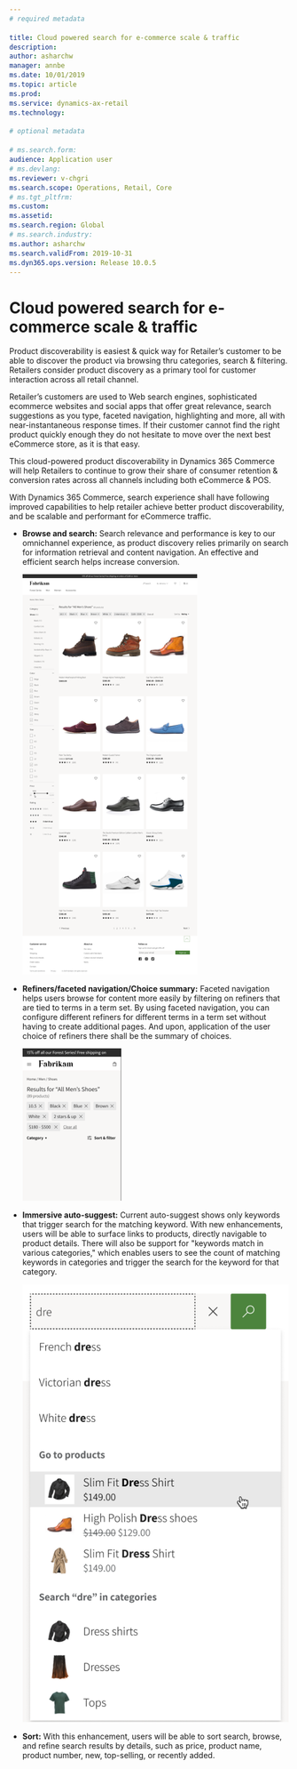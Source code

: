 ```yaml
---
# required metadata

title: Cloud powered search for e-commerce scale & traffic
description: 
author: asharchw
manager: annbe
ms.date: 10/01/2019
ms.topic: article
ms.prod: 
ms.service: dynamics-ax-retail
ms.technology: 

# optional metadata

# ms.search.form: 
audience: Application user
# ms.devlang: 
ms.reviewer: v-chgri
ms.search.scope: Operations, Retail, Core
# ms.tgt_pltfrm: 
ms.custom: 
ms.assetid: 
ms.search.region: Global
# ms.search.industry: 
ms.author: asharchw
ms.search.validFrom: 2019-10-31
ms.dyn365.ops.version: Release 10.0.5
---
```


# Cloud powered search for e-commerce scale & traffic

Product discoverability is easiest & quick way for Retailer’s customer to be able to discover the product via browsing thru categories, search & filtering. Retailers consider product discovery as a primary tool for customer interaction across all retail channel.

Retailer’s customers are used to Web search engines, sophisticated ecommerce websites and social apps that offer great relevance, search suggestions as you type, faceted navigation, highlighting and more, all with near-instantaneous response times. If their customer cannot find the right product quickly enough they do not hesitate to move over the next best eCommerce store, as it is that easy.

This cloud-powered product discoverability in Dynamics 365 Commerce will help Retailers to continue to grow their share of consumer retention & conversion rates across all channels including both eCommerce & POS. 

With Dynamics 365 Commerce, search experience shall have following improved capabilities to help retailer achieve better product discoverability, and be scalable and performant for eCommerce traffic.

+ **Browse and search:** Search relevance and performance is key to our omnichannel experience, as product discovery relies primarily on search for information retrieval and content navigation. An effective and efficient search helps increase conversion.

    ![Search landing](./media/SearchLanding.png)

+ **Refiners/faceted navigation/Choice summary:** Faceted navigation helps users browse for content more easily by filtering on refiners that are tied to terms in a term set. By using faceted navigation, you can configure different refiners for different terms in a term set without having to create additional pages. And upon, application of the user choice of refiners there shall be the summary of choices.

    ![ChoiceSummary](./media/ChoiceSummary.png)

+ **Immersive auto-suggest:** Current auto-suggest shows only keywords that trigger search for the matching keyword. With new enhancements, users will be able to surface links to products, directly navigable to product details. There will also be support for "keywords match in various categories," which enables users to see the count of matching keywords in categories and trigger the search for the keyword for that category.

    ![immersiveAutoSuggest](./media/ImmersiveAutoSuggestUX.png)

+ **Sort:** With this enhancement, users will be able to sort search, browse, and refine search results by details, such as price, product name, product number, new, top-selling, or recently added.


